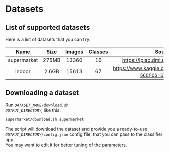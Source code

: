 # Datasets

## List of supported datasets

Here is a list of datasets that you can try:

| Name               | Size  | Images | Classes | Source                                                  |
| :----------------: | :---: | :----: | :-----: | :-----------------------------------------------------: |
| supermarket        | 275MB | 13360  | 16      | https://iplab.dmi.unict.it/MLC2018/                     |
| indoor             | 2.6GB | 15613  | 67      | https://www.kaggle.com/itsahmad/indoor-scenes-cvpr-2019 |

## Downloading a dataset

Run <code>*DATASET_NAME*/download.sh *OUTPUT_DIRECTORY*</code>, like this:
```bash
supermarket/download.sh supermarket
```
The script will download the dataset and provide you a ready-to-use <code>*OUTPUT_DIRECTORY*/config.json</code> config file, that you can pass to the classifier app.  
You may want to edit it for better tuning of the parameters.
